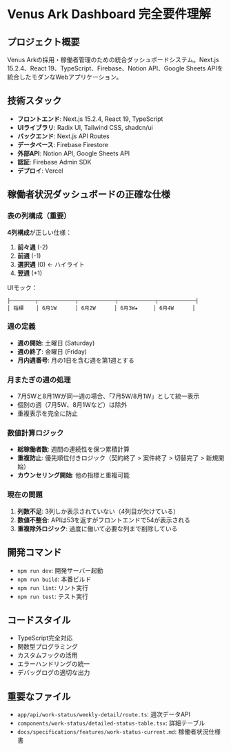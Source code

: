 # Venus Ark Dashboard 完全要件理解

## プロジェクト概要
Venus Arkの採用・稼働者管理のための統合ダッシュボードシステム。Next.js 15.2.4、React 19、TypeScript、Firebase、Notion API、Google Sheets APIを統合したモダンなWebアプリケーション。

## 技術スタック
- **フロントエンド**: Next.js 15.2.4, React 19, TypeScript
- **UIライブラリ**: Radix UI, Tailwind CSS, shadcn/ui
- **バックエンド**: Next.js API Routes
- **データベース**: Firebase Firestore
- **外部API**: Notion API, Google Sheets API
- **認証**: Firebase Admin SDK
- **デプロイ**: Vercel

## 稼働者状況ダッシュボードの正確な仕様

### 表の列構成（重要）
**4列構成**が正しい仕様：
1. **前々週** (-2)
2. **前週** (-1) 
3. **選択週** (0) ← ハイライト
4. **翌週** (+1)

UIモック：
```
├────────┬────────────┬────────────┬────────────┬────────────┤
│ 指標    │ 6月1W      │ 6月2W      │ 6月3W★     │ 6月4W      │
```

### 週の定義
- **週の開始**: 土曜日 (Saturday)
- **週の終了**: 金曜日 (Friday)
- **月内週番号**: 月の1日を含む週を第1週とする

### 月またぎの週の処理
- 7月5Wと8月1Wが同一週の場合、「7月5W/8月1W」として統一表示
- 個別の週（7月5W、8月1Wなど）は除外
- 重複表示を完全に防止

### 数値計算ロジック
- **総稼働者数**: 週間の連続性を保つ累積計算
- **重複防止**: 優先順位付きロジック（契約終了 > 案件終了 > 切替完了 > 新規開始）
- **カウンセリング開始**: 他の指標と重複可能

### 現在の問題
1. **列数不足**: 3列しか表示されていない（4列目が欠けている）
2. **数値不整合**: APIは53を返すがフロントエンドで54が表示される
3. **重複除外ロジック**: 過度に働いて必要な列まで削除している

## 開発コマンド
- `npm run dev`: 開発サーバー起動
- `npm run build`: 本番ビルド
- `npm run lint`: リント実行
- `npm run test`: テスト実行

## コードスタイル
- TypeScript完全対応
- 関数型プログラミング
- カスタムフックの活用
- エラーハンドリングの統一
- デバッグログの適切な出力

## 重要なファイル
- `app/api/work-status/weekly-detail/route.ts`: 週次データAPI
- `components/work-status/detailed-status-table.tsx`: 詳細テーブル
- `docs/specifications/features/work-status-current.md`: 稼働者状況仕様書